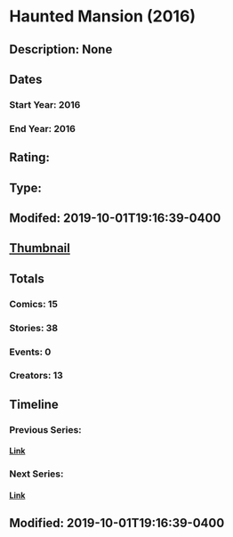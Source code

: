 # Haunted Mansion (2016)
## Description: None
## Dates
### Start Year: 2016
### End Year: 2016
## Rating: 
## Type: 
## Modifed: 2019-10-01T19:16:39-0400
## [Thumbnail](http://i.annihil.us/u/prod/marvel/i/mg/6/c0/5d93a5c69526a.jpg)
## Totals
### Comics: 15
### Stories: 38
### Events: 0
### Creators: 13
## Timeline
### Previous Series: 
#### [Link]()
### Next Series: 
#### [Link]()
## Modified: 2019-10-01T19:16:39-0400